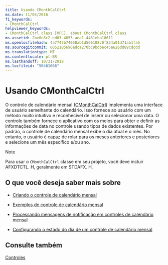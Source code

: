 ```yaml
---
title: Usando CMonthCalCtrl
ms.date: 11/04/2016
f1_keywords:
- CMonthCalCtrl
helpviewer_keywords:
- CMonthCalCtrl class [MFC], about CMonthCalCtrl class
ms.assetid: 2be0e8c2-ed03-4853-aea1-4461eba18611
ms.openlocfilehash: 4a7747b74058ab1d566108c0f834a01d71ab1fa5
ms.sourcegitcommit: 6052185696adca270bc9bdbec45a626dd89cdcdd
ms.translationtype: MT
ms.contentlocale: pt-BR
ms.lasthandoff: 10/31/2018
ms.locfileid: "50461666"
---
```

# <a name="using-cmonthcalctrl"></a>Usando CMonthCalCtrl

O controle de calendário mensal ([CMonthCalCtrl](../mfc/reference/cmonthcalctrl-class.md)) implementa uma interface de usuário semelhante do calendário. Isso fornece ao usuário com um método muito intuitivo e reconhecível de inserir ou selecionar uma data. O controle também fornece o aplicativo com os meios para obter e definir as informações de data no controle usando tipos de dados existentes. Por padrão, o controle de calendário mensal exibe o dia atual e o mês. No entanto, o usuário é capaz de rolar para os meses anteriores e posteriores e selecione um mês específico e/ou ano.

> [!NOTE]
>  Para usar o `CMonthCalCtrl` classe em seu projeto, você deve incluir AFXDTCTL. H, geralmente em STDAFX. H.

## <a name="what-do-you-want-to-know-more-about"></a>O que você deseja saber mais sobre

- [Criando o controle de calendário mensal](../mfc/creating-the-month-calendar-control.md)

- [Exemplos de controle de calendário mensal](../mfc/month-calendar-control-examples.md)

- [Processando mensagens de notificação em controles de calendário mensal](../mfc/processing-notification-messages-in-month-calendar-controls.md)

- [Configurando o estado do dia de um controle de calendário mensal](../mfc/setting-the-day-state-of-a-month-calendar-control.md)

## <a name="see-also"></a>Consulte também

[Controles](../mfc/controls-mfc.md)

